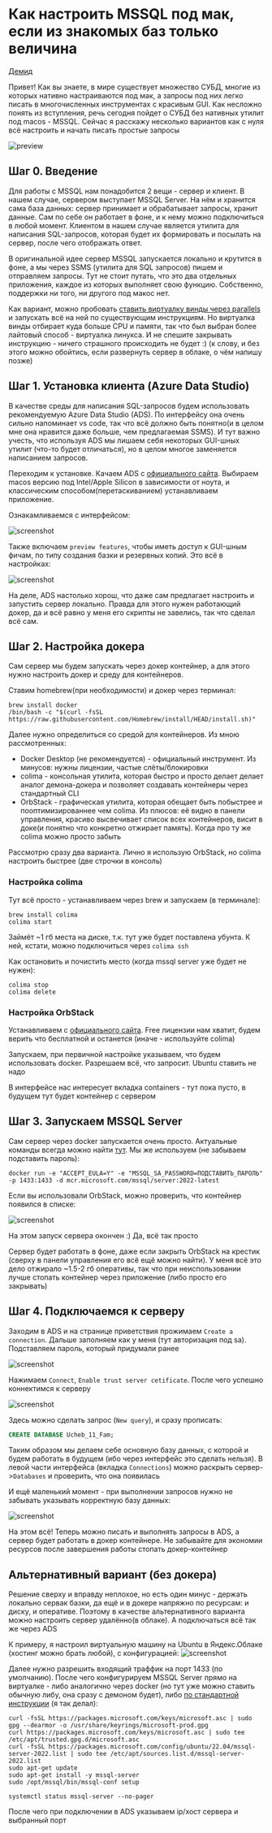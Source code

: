# Как настроить MSSQL под мак, если из знакомых баз только величина
[Демид](https://t.me/irongun)

Привет! Как вы знаете, в мире существует множество СУБД, многие из которых нативно настраиваются под мак, а запросы под них легко писать в многочисленных инструментах с красивым GUI. Как несложно понять из вступления, речь сегодня пойдет о СУБД без нативных утилит под macos - MSSQL. Сейчас я расскажу несколько вариантов как с нуля всё настроить и начать писать простые запросы

<img src="static/MSSQL-preview.png" alt="preview">

## Шаг 0. Введение

Для работы с MSSQL нам понадобится 2 вещи - сервер и клиент. В нашем случае, сервером выступает MSSQL Server. На нём и хранится сама база данных: сервер принимает и обрабатывает запросы, хранит данные. Сам по себе он работает в фоне, и к нему можно подключиться в любой момент. Клиентом в  нашем случае является утилита для написания SQL-запросов, которая будет их формировать и посылать на сервер, после чего отображать ответ.

В оригинальной идее сервер MSSQL запускается локально и крутится в фоне, а мы через SSMS (утилита для SQL запросов) пишем и отправляем запросы. Тут не стоит путать, что это два отдельных приложения, каждое из которых выполняет свою функцию. Собственно, поддержки ни того, ни другого под макос нет.

Как вариант, можно пробовать [ставить виртуалку винды через parallels](https://telegra.ph/Assembler-on-mac-02-20) и запускать всё на ней по существующим инструкциям. Но виртуалка винды отбирает куда больше CPU и памяти, так что был выбран более лайтовый способ - виртуалка линукса. И не спешите закрывать инструкцию - ничего страшного происходить не будет :) (к слову, и без этого можно обойтись, если развернуть сервер в облаке, о чём напишу позже)

## Шаг 1. Установка клиента (Azure Data Studio)

В качестве среды для написания SQL-запросов будем использовать рекомендуемую Azure Data Studio (ADS). По интерфейсу она очень сильно напоминает vs code, так что всё должно быть понятно(и в целом мне она нравится даже больше, чем предлагаемая SSMS). И тут важно учесть, что используя ADS мы лишаем себя некоторых GUI-шных утилит (что-то будет отличаться), но в целом многое заменяется написанием запросов.

Переходим к установке. Качаем ADS с [официального сайта](https://learn.microsoft.com/en-us/azure-data-studio/download-azure-data-studio#download-azure-data-studio). Выбираем macos версию под Intel/Apple Silicon в зависимости от ноута, и классическим способом(перетаскиванием) устанавливаем приложение.

Ознакамливаемся с интерфейсом:

<img src="static/ADS-interface.png" alt="screenshot">

Также включаем `preview features`, чтобы иметь доступ к GUI-шным фичам, по типу создания базки и резервных копий. Это всё в настройках:

<img src="static/ADS-settings.png" alt="screenshot">

На деле, ADS настолько хорош, что даже сам предлагает настроить и запустить сервер локально. Правда для этого нужен работающий докер, да и всё равно у меня его скрипты не завелись, так что сделал всё сам.

## Шаг 2. Настройка докера

Сам сервер мы будем запускать через докер контейнер, а для этого нужно настроить докер и среду для контейнеров.

Ставим homebrew(при необходимости) и докер через терминал:
```shell
brew install docker
/bin/bash -c "$(curl -fsSL https://raw.githubusercontent.com/Homebrew/install/HEAD/install.sh)"
```

Далее нужно определиться со средой для контейнеров. Из мною рассмотренных:

* Docker Desktop (не рекомендуется) - официальный инструмент. Из минусов: нужны лицензии, частые слёты/блокировки
* colima - консольная утилита, которая быстро и просто делает делает аналог демона-докера и позволяет создавать контейнеры через стандартный CLI
* OrbStack - графическая утилита, которая обещает быть побыстрее и пооптимизированнее чем colima. Из плюсов: её видно в панели управления, красиво высвечивает список всех контейнеров, висит в доке(и понятно что конкретно отжирает память). Когда про ту же colima можно просто забыть

Рассмотрю сразу два варианта. Лично я использую OrbStack, но colima настроить быстрее (две строчки в консоль)

### Настройка colima

Тут всё просто - устанавливаем через brew и запускаем (в терминале):
```shell
brew install colima
colima start
```

Займёт ~1 гб места на диске, т.к. тут уже будет поставлена убунта. К ней, кстати, можно подключиться через `colima ssh`

Как остановить и почистить место (когда mssql server уже будет не нужен):
```shell
colima stop
colima delete
```

### Настройка OrbStack

Устанавливаем с [официального сайта](https://orbstack.dev/download). Free лицензии нам хватит, будем верить что бесплатной и останется (иначе - используйте colima)

Запускаем, при первичной настройке указываем, что будем использовать docker. Разрешаем всё, что запросит. Ubuntu ставить не надо

В интерфейсе нас интересует вкладка containers - тут пока пусто, в будущем тут будет контейнер с сервером


## Шаг 3. Запускаем MSSQL Server

Сам сервер через docker запускается очень просто. Актуальные команды всегда можно найти [тут](https://hub.docker.com/r/microsoft/mssql-server). Мы же используем (не забываем подставить пароль):

```
docker run -e "ACCEPT_EULA=Y" -e "MSSQL_SA_PASSWORD=ПОДСТАВИТЬ_ПАРОЛЬ" -p 1433:1433 -d mcr.microsoft.com/mssql/server:2022-latest
```

Если вы использовали OrbStack, можно проверить, что контейнер появился в списке:

<img src="static/OrbStack-interface.png" alt="screenshot">

На этом запуск сервера окончен :) Да, всё так просто

Сервер будет работать в фоне, даже если закрыть OrbStack на крестик (сверху в панели управления его всё ещё можно найти). У меня всё это дело отжирало ~1.5-2 гб оперативы, так что при неиспользовании лучше стопать контейнер через приложение (либо просто его закрывать)

## Шаг 4. Подключаемся к серверу

Заходим в ADS и на странице приветствия прожимаем `Create a connection`. Дальше заполняем как у меня (тут авторизация под sa). Подставляем пароль, который придумали ранее

<img src="static/OrbStack-connection.png" alt="screenshot">

Нажимаем `Connect`, `Enable trust server cetificate`. После чего успешно коннектимся к серверу

<img src="static/OrbStack-connected.png" alt="screenshot">

Здесь можно сделать запрос (`New query`), и сразу прописать:

```sql
CREATE DATABASE Ucheb_11_Fam;
```

Таким образом мы делаем себе основную базу данных, с которой и будем работать в будущем (ибо через интерфейс это сделать нельзя). В левой части интерфейса (вкладка `Connections`) можно раскрыть сервер->`Databases` и проверить, что она появилась

И ещё маленький момент - при выполнении запросов нужно не забывать указывать корректную базу данных:

<img src="static/OrbStack-query.png" alt="screenshot">

На этом всё! Теперь можно писать и выполнять запросы в ADS, а сервер будет работать в докер контейнере. Не забывайте для экономии ресурсов после завершения работы стопать докер-контейнер

## Альтернативный вариант (без докера)

Решение сверху и вправду неплохое, но есть один минус - держать локально сервак базки, да ещё и в докере напряжно по ресурсам: и диску, и оперативе. Поэтому в качестве альтернативного варианта можно настроить сервер удалённо(в облаке). А подключаться всё так же через ADS

К примеру, я настроил виртуальную машину на Ubuntu в Яндекс.Облаке (хостинг можно брать любой), с конфигурацией:
<img src="static/Cloud-interface.png" alt="screenshot">

Далее нужно разрешить входящий траффик на порт 1433 (по умолчанию). После чего конфигурируем MSSQL Server прямо на виртуалке - либо аналогично через docker (но тут уже можно ставить обычную либу, она сразу с демоном будет), либо [по стандартной инструкции](https://learn.microsoft.com/en-us/sql/linux/quickstart-install-connect-ubuntu?view=sql-server-ver16&tabs=ubuntu2204#install) (я так делал):

```shell
curl -fsSL https://packages.microsoft.com/keys/microsoft.asc | sudo gpg --dearmor -o /usr/share/keyrings/microsoft-prod.gpg
curl https://packages.microsoft.com/keys/microsoft.asc | sudo tee /etc/apt/trusted.gpg.d/microsoft.asc
curl -fsSL https://packages.microsoft.com/config/ubuntu/22.04/mssql-server-2022.list | sudo tee /etc/apt/sources.list.d/mssql-server-2022.list
sudo apt-get update
sudo apt-get install -y mssql-server
sudo /opt/mssql/bin/mssql-conf setup

systemctl status mssql-server --no-pager
```

После чего при подключении в ADS указываем ip/хост сервера и выбранный порт
